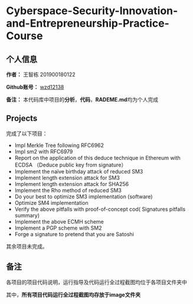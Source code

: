 # Cyberspace-Security-Innovation-and-Entrepreneurship-Practice-Course
## 个人信息
**作者：**  王智栋   201900180122


**Github账号：**  [wzd12138](https://github.com/wzd12138)


**备注：**  本代码库中项目的**分析**，**代码**，**RADEME.md**均为个人完成



## Projects
完成了以下项目：
- Impl Merkle Tree following RFC6962
- Impl sm2 with RFC6979
- Report on the application of this deduce technique in Ethereum with ECDSA （Deduce public key from signature）
- Implement the naïve birthday attack of reduced SM3
- Implement length extension attack for SM3
- Implement length extension attack for SHA256
- Implement the Rho method of reduced SM3
- Do your best to optimize SM3 implementation (software)
- Optimize SM4 implementation
- Verify the above pitfalls with proof-of-concept cod( Signatures pitfalls summary)
- Implement the above ECMH scheme
- Implement a PGP scheme with SM2
- Forge a signature to pretend that you are Satoshi

其余项目未完成。
## 备注
各项目的项目代码说明，运行指导及代码运行全过程截图均位于各项目文件夹中




其中，**所有项目代码运行全过程截图均存放于image文件夹**
